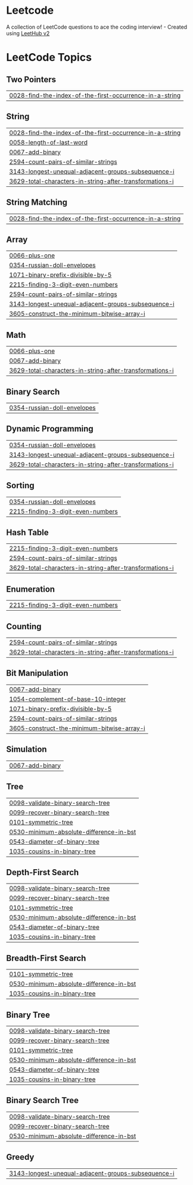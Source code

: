 # Leetcode
A collection of LeetCode questions to ace the coding interview! - Created using [LeetHub v2](https://github.com/arunbhardwaj/LeetHub-2.0)

<!---LeetCode Topics Start-->
# LeetCode Topics
## Two Pointers
|  |
| ------- |
| [0028-find-the-index-of-the-first-occurrence-in-a-string](https://github.com/ojitasingh/Leetcode/tree/master/0028-find-the-index-of-the-first-occurrence-in-a-string) |
## String
|  |
| ------- |
| [0028-find-the-index-of-the-first-occurrence-in-a-string](https://github.com/ojitasingh/Leetcode/tree/master/0028-find-the-index-of-the-first-occurrence-in-a-string) |
| [0058-length-of-last-word](https://github.com/ojitasingh/Leetcode/tree/master/0058-length-of-last-word) |
| [0067-add-binary](https://github.com/ojitasingh/Leetcode/tree/master/0067-add-binary) |
| [2594-count-pairs-of-similar-strings](https://github.com/ojitasingh/Leetcode/tree/master/2594-count-pairs-of-similar-strings) |
| [3143-longest-unequal-adjacent-groups-subsequence-i](https://github.com/ojitasingh/Leetcode/tree/master/3143-longest-unequal-adjacent-groups-subsequence-i) |
| [3629-total-characters-in-string-after-transformations-i](https://github.com/ojitasingh/Leetcode/tree/master/3629-total-characters-in-string-after-transformations-i) |
## String Matching
|  |
| ------- |
| [0028-find-the-index-of-the-first-occurrence-in-a-string](https://github.com/ojitasingh/Leetcode/tree/master/0028-find-the-index-of-the-first-occurrence-in-a-string) |
## Array
|  |
| ------- |
| [0066-plus-one](https://github.com/ojitasingh/Leetcode/tree/master/0066-plus-one) |
| [0354-russian-doll-envelopes](https://github.com/ojitasingh/Leetcode/tree/master/0354-russian-doll-envelopes) |
| [1071-binary-prefix-divisible-by-5](https://github.com/ojitasingh/Leetcode/tree/master/1071-binary-prefix-divisible-by-5) |
| [2215-finding-3-digit-even-numbers](https://github.com/ojitasingh/Leetcode/tree/master/2215-finding-3-digit-even-numbers) |
| [2594-count-pairs-of-similar-strings](https://github.com/ojitasingh/Leetcode/tree/master/2594-count-pairs-of-similar-strings) |
| [3143-longest-unequal-adjacent-groups-subsequence-i](https://github.com/ojitasingh/Leetcode/tree/master/3143-longest-unequal-adjacent-groups-subsequence-i) |
| [3605-construct-the-minimum-bitwise-array-i](https://github.com/ojitasingh/Leetcode/tree/master/3605-construct-the-minimum-bitwise-array-i) |
## Math
|  |
| ------- |
| [0066-plus-one](https://github.com/ojitasingh/Leetcode/tree/master/0066-plus-one) |
| [0067-add-binary](https://github.com/ojitasingh/Leetcode/tree/master/0067-add-binary) |
| [3629-total-characters-in-string-after-transformations-i](https://github.com/ojitasingh/Leetcode/tree/master/3629-total-characters-in-string-after-transformations-i) |
## Binary Search
|  |
| ------- |
| [0354-russian-doll-envelopes](https://github.com/ojitasingh/Leetcode/tree/master/0354-russian-doll-envelopes) |
## Dynamic Programming
|  |
| ------- |
| [0354-russian-doll-envelopes](https://github.com/ojitasingh/Leetcode/tree/master/0354-russian-doll-envelopes) |
| [3143-longest-unequal-adjacent-groups-subsequence-i](https://github.com/ojitasingh/Leetcode/tree/master/3143-longest-unequal-adjacent-groups-subsequence-i) |
| [3629-total-characters-in-string-after-transformations-i](https://github.com/ojitasingh/Leetcode/tree/master/3629-total-characters-in-string-after-transformations-i) |
## Sorting
|  |
| ------- |
| [0354-russian-doll-envelopes](https://github.com/ojitasingh/Leetcode/tree/master/0354-russian-doll-envelopes) |
| [2215-finding-3-digit-even-numbers](https://github.com/ojitasingh/Leetcode/tree/master/2215-finding-3-digit-even-numbers) |
## Hash Table
|  |
| ------- |
| [2215-finding-3-digit-even-numbers](https://github.com/ojitasingh/Leetcode/tree/master/2215-finding-3-digit-even-numbers) |
| [2594-count-pairs-of-similar-strings](https://github.com/ojitasingh/Leetcode/tree/master/2594-count-pairs-of-similar-strings) |
| [3629-total-characters-in-string-after-transformations-i](https://github.com/ojitasingh/Leetcode/tree/master/3629-total-characters-in-string-after-transformations-i) |
## Enumeration
|  |
| ------- |
| [2215-finding-3-digit-even-numbers](https://github.com/ojitasingh/Leetcode/tree/master/2215-finding-3-digit-even-numbers) |
## Counting
|  |
| ------- |
| [2594-count-pairs-of-similar-strings](https://github.com/ojitasingh/Leetcode/tree/master/2594-count-pairs-of-similar-strings) |
| [3629-total-characters-in-string-after-transformations-i](https://github.com/ojitasingh/Leetcode/tree/master/3629-total-characters-in-string-after-transformations-i) |
## Bit Manipulation
|  |
| ------- |
| [0067-add-binary](https://github.com/ojitasingh/Leetcode/tree/master/0067-add-binary) |
| [1054-complement-of-base-10-integer](https://github.com/ojitasingh/Leetcode/tree/master/1054-complement-of-base-10-integer) |
| [1071-binary-prefix-divisible-by-5](https://github.com/ojitasingh/Leetcode/tree/master/1071-binary-prefix-divisible-by-5) |
| [2594-count-pairs-of-similar-strings](https://github.com/ojitasingh/Leetcode/tree/master/2594-count-pairs-of-similar-strings) |
| [3605-construct-the-minimum-bitwise-array-i](https://github.com/ojitasingh/Leetcode/tree/master/3605-construct-the-minimum-bitwise-array-i) |
## Simulation
|  |
| ------- |
| [0067-add-binary](https://github.com/ojitasingh/Leetcode/tree/master/0067-add-binary) |
## Tree
|  |
| ------- |
| [0098-validate-binary-search-tree](https://github.com/ojitasingh/Leetcode/tree/master/0098-validate-binary-search-tree) |
| [0099-recover-binary-search-tree](https://github.com/ojitasingh/Leetcode/tree/master/0099-recover-binary-search-tree) |
| [0101-symmetric-tree](https://github.com/ojitasingh/Leetcode/tree/master/0101-symmetric-tree) |
| [0530-minimum-absolute-difference-in-bst](https://github.com/ojitasingh/Leetcode/tree/master/0530-minimum-absolute-difference-in-bst) |
| [0543-diameter-of-binary-tree](https://github.com/ojitasingh/Leetcode/tree/master/0543-diameter-of-binary-tree) |
| [1035-cousins-in-binary-tree](https://github.com/ojitasingh/Leetcode/tree/master/1035-cousins-in-binary-tree) |
## Depth-First Search
|  |
| ------- |
| [0098-validate-binary-search-tree](https://github.com/ojitasingh/Leetcode/tree/master/0098-validate-binary-search-tree) |
| [0099-recover-binary-search-tree](https://github.com/ojitasingh/Leetcode/tree/master/0099-recover-binary-search-tree) |
| [0101-symmetric-tree](https://github.com/ojitasingh/Leetcode/tree/master/0101-symmetric-tree) |
| [0530-minimum-absolute-difference-in-bst](https://github.com/ojitasingh/Leetcode/tree/master/0530-minimum-absolute-difference-in-bst) |
| [0543-diameter-of-binary-tree](https://github.com/ojitasingh/Leetcode/tree/master/0543-diameter-of-binary-tree) |
| [1035-cousins-in-binary-tree](https://github.com/ojitasingh/Leetcode/tree/master/1035-cousins-in-binary-tree) |
## Breadth-First Search
|  |
| ------- |
| [0101-symmetric-tree](https://github.com/ojitasingh/Leetcode/tree/master/0101-symmetric-tree) |
| [0530-minimum-absolute-difference-in-bst](https://github.com/ojitasingh/Leetcode/tree/master/0530-minimum-absolute-difference-in-bst) |
| [1035-cousins-in-binary-tree](https://github.com/ojitasingh/Leetcode/tree/master/1035-cousins-in-binary-tree) |
## Binary Tree
|  |
| ------- |
| [0098-validate-binary-search-tree](https://github.com/ojitasingh/Leetcode/tree/master/0098-validate-binary-search-tree) |
| [0099-recover-binary-search-tree](https://github.com/ojitasingh/Leetcode/tree/master/0099-recover-binary-search-tree) |
| [0101-symmetric-tree](https://github.com/ojitasingh/Leetcode/tree/master/0101-symmetric-tree) |
| [0530-minimum-absolute-difference-in-bst](https://github.com/ojitasingh/Leetcode/tree/master/0530-minimum-absolute-difference-in-bst) |
| [0543-diameter-of-binary-tree](https://github.com/ojitasingh/Leetcode/tree/master/0543-diameter-of-binary-tree) |
| [1035-cousins-in-binary-tree](https://github.com/ojitasingh/Leetcode/tree/master/1035-cousins-in-binary-tree) |
## Binary Search Tree
|  |
| ------- |
| [0098-validate-binary-search-tree](https://github.com/ojitasingh/Leetcode/tree/master/0098-validate-binary-search-tree) |
| [0099-recover-binary-search-tree](https://github.com/ojitasingh/Leetcode/tree/master/0099-recover-binary-search-tree) |
| [0530-minimum-absolute-difference-in-bst](https://github.com/ojitasingh/Leetcode/tree/master/0530-minimum-absolute-difference-in-bst) |
## Greedy
|  |
| ------- |
| [3143-longest-unequal-adjacent-groups-subsequence-i](https://github.com/ojitasingh/Leetcode/tree/master/3143-longest-unequal-adjacent-groups-subsequence-i) |
<!---LeetCode Topics End-->